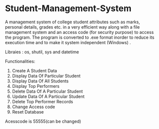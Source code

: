 # Student-Management-System

A management system of college student attributes such as marks, personal details, grades etc.  in a very efficient way along with a file management system and an access code (for security purpose) to access the program. The program is converted to .exe format inorder to reduce its execution time and to make it system independent (Windows) .

Libraies : os, shutil, sys and datetime

Functionalities:
1) Create A Student Data
2) Display Data Of Particular Student
3) Display Data Of All Students
4) Display Top Performers
5) Delete Data Of A Particular Student
6) Update Data Of A Particular Student
7) Delete Top Performer Records
8) Change Access code
9) Reset Database

Acesscode is 55555(can be changed)
